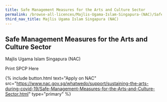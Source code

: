 ```yaml
---
title: Safe Management Measures for the Arts and Culture Sector
permalink: /browse-all-licences/Majlis-Ugama-Islam-Singapura-(NAC)/Safe-Management-Measures-for-the-Arts-and-Culture-Sector
third_nav_title: Majlis Ugama Islam Singapura (NAC)
---
```


## Safe Management Measures for the Arts and Culture Sector

Majlis Ugama Islam Singapura (NAC)

Print SPCP Here


{% include button.html text="Apply on NAC" src="https://www.nac.gov.sg/whatwedo/support/sustaining-the-arts-during-covid-19/Safe-Management-Measures-for-the-Arts-and-Culture-Sector.html" type="primary" %}

